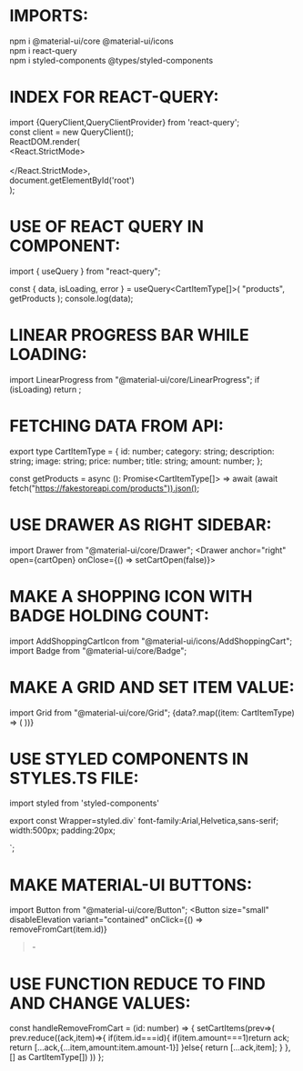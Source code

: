 # IMPORTS:
npm i @material-ui/core @material-ui/icons \
npm i react-query \
npm i styled-components @types/styled-components 


# INDEX FOR REACT-QUERY:
import {QueryClient,QueryClientProvider} from 'react-query'; \
const client = new QueryClient(); \
ReactDOM.render( \
<React.StrictMode> \
<QueryClientProvider client={client}><App /></QueryClientProvider> \
</React.StrictMode>, \
document.getElementById('root') \
); 


# USE OF REACT QUERY IN COMPONENT:
import { useQuery } from "react-query";


const { data, isLoading, error } = useQuery<CartItemType[]>(
"products",
getProducts
);
console.log(data);


# LINEAR PROGRESS BAR WHILE LOADING:
import LinearProgress from "@material-ui/core/LinearProgress";
if (isLoading) return <LinearProgress />;


# FETCHING DATA FROM API:
export type CartItemType = {
id: number;
category: string;
description: string;
image: string;
price: number;
title: string;
amount: number;
};

const getProducts = async (): Promise<CartItemType[]> =>
await (await fetch("https://fakestoreapi.com/products")).json();


# USE DRAWER AS RIGHT SIDEBAR:
import Drawer from "@material-ui/core/Drawer";
<Drawer anchor="right" open={cartOpen} onClose={() => setCartOpen(false)}>
<Cart
          cartItems={cartItems}
          addToCart={handleAddToCart}
          removeFromCart={handleRemoveFromCart}
        />
</Drawer>


# MAKE A SHOPPING ICON WITH BADGE HOLDING COUNT:
import AddShoppingCartIcon from "@material-ui/icons/AddShoppingCart";
import Badge from "@material-ui/core/Badge";
<Badge badgeContent={getTotalItems(cartItems)} color="error">
<AddShoppingCartIcon />
</Badge>


# MAKE A GRID AND SET ITEM VALUE:
import Grid from "@material-ui/core/Grid";
<Grid container spacing={3}>
{data?.map((item: CartItemType) => (
<Grid item key={item.id} xs={12} sm={4}>
<Item item={item} handleAddToCart={handleAddToCart} />
</Grid>
))}
</Grid>


# USE STYLED COMPONENTS IN STYLES.TS FILE:
import styled from 'styled-components'

export const Wrapper=styled.div`
font-family:Arial,Helvetica,sans-serif;
width:500px;
padding:20px;

`;


# MAKE MATERIAL-UI BUTTONS:
import Button from "@material-ui/core/Button";
<Button
size="small"
disableElevation
variant="contained"
onClick={() => removeFromCart(item.id)}
> -</Button>


# USE FUNCTION REDUCE TO FIND AND CHANGE VALUES:
const handleRemoveFromCart = (id: number) => {
setCartItems(prev=>(
prev.reduce((ack,item)=>{
if(item.id===id){
if(item.amount===1)return ack;
return [...ack,{...item,amount:item.amount-1}]
}else{
return [...ack,item];
}
},[] as CartItemType[])
))
};
